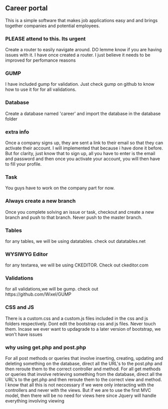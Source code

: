 <h2>Career portal</h2>

This is a simple software that makes job applications easy and and brings together companies and potential employees.

<h3>PLEASE attend to this. Its urgent</h3>

Create a router to easily navigate around. DO lemme know if you are having issues with it. I have once created a router. I just believe it needs to be improved for perfomance reasons

<h3>GUMP</h3>
I have included gump for validation. Just check gump on github to know how to use it for for all validations.

<h3>Database</h3>

Create a database named 'career' and import the database in the database folder

<h3>extra info</h3>

Once a company signs up, they are sent a link to their email so that they can activate their account. I will implemented that because i have done it before. But for clarity, just know that to sign up, all you have to enter is the email and password and then once you activate your account, you will then have to fill your profile.

<h3>Task</h3>
You guys have to work on the company part for now.
  
<h3>Always create a new branch</h3>
Once you complete solving an issue or task, checkout and create a new branch and push to that branch. Never push to the master branch.

<h3>Tables</h3>
for any tables, we will be using datatables. check out datatables.net

<h3>WYSIWYG Editor</h3>
for any textarea, we will be using CKEDITOR. Check out ckeditor.com

<h3>Validations</h3>
for all validations,we will be gump. check out https://github.com/Wixel/GUMP

<h3>CSS and JS</h3>
There is a custom.css and a custom.js files included in the css and js folders respectively. Dont edit the bootstrap css and js files. Never touch them. Incase we ever want to updagrade to a later version of bootstrap, we won't have issues

<h3>why using get.php and post.php</h3>
For all post methods or queries that involve inserting, creating, updating and deleting something on the database, direct all the URL's to the post.php and then reroute them to the correct controller and method. For all get methods or queries that involve retrieving something from the database, direct all the URL's to the get.php and then reroute them to the correct view and method. I know that all this is not neccessary if we were only interacting with the controllers and never with the views. But if we are to use the first MVC model, then there will be no need for views here since Jquery will handle everything involving viewing

